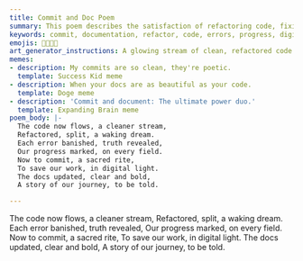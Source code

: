 ```yaml
---
title: Commit and Doc Poem
summary: This poem describes the satisfaction of refactoring code, fixing errors, and then committing the changes and updating documentation, emphasizing the importance of preserving progress and clearly communicating the project's journey.
keywords: commit, documentation, refactor, code, errors, progress, digital light, story, journey, clarity
emojis: 💾📜✨🚀
art_generator_instructions: A glowing stream of clean, refactored code flowing into a digital vault (representing a commit). Simultaneously, a quill pen made of light is writing on a scroll (representing documentation), which also glows with clarity. The overall feeling should be one of accomplishment, meticulousness, and the beauty of a well-documented and preserved creative process.
memes:
- description: My commits are so clean, they're poetic.
  template: Success Kid meme
- description: When your docs are as beautiful as your code.
  template: Doge meme
- description: 'Commit and document: The ultimate power duo.'
  template: Expanding Brain meme
poem_body: |-
  The code now flows, a cleaner stream,
  Refactored, split, a waking dream.
  Each error banished, truth revealed,
  Our progress marked, on every field.
  Now to commit, a sacred rite,
  To save our work, in digital light.
  The docs updated, clear and bold,
  A story of our journey, to be told.

---
```

The code now flows, a cleaner stream,
Refactored, split, a waking dream.
Each error banished, truth revealed,
Our progress marked, on every field.
Now to commit, a sacred rite,
To save our work, in digital light.
The docs updated, clear and bold,
A story of our journey, to be told.